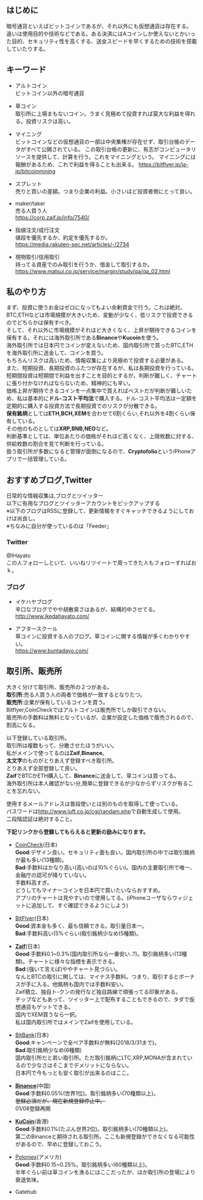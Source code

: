 ## はじめに
暗号通貨といえばビットコインであるが、それ以外にも仮想通貨は存在する。
違いは使用目的や技術などである。ある決済にはAコインしか使えないとかいった目的、セキュリティ性を高くする、送金スピードを早くするための技術を搭載していたりする。

## キーワード
- アルトコイン\
ビットコイン以外の暗号通貨

- 草コイン\
取引所に上場まもないコイン。うまく見極めて投資すれば莫大な利益を得れる。投資リスクは高い。

- マイニング\
ビットコインなどの仮想通貨の一部は中央集権が存在せず、取引台帳のデータがすべて公開されている。
この取引台帳の更新に、有志がコンピュータリソースを提供して、計算を行う。これをマイニングという。
マイニングには報酬があるため、これで利益を得ることも出来る。
<https://bitflyer.jp/ja-jp/bitcoinmining>

- スプレット\
売りと買いの差額。つまり企業の利益。小さいほど投資者側にとって良い。

- maker/taker\
売る人買う人\
<https://corp.zaif.jp/info/7540/>

- 指値注文/成行注文\
値段を優先するか、約定を優先するか。\
<https://media.rakuten-sec.net/articles/-/2734>

- 現物取引/信用取引\
持ってる資産でのみ取引を行うか、借金して取引するか。\
<https://www.matsui.co.jp/service/margin/study/qa/qa_02.html>

## 私のやり方
まず、投資に使うお金はゼロになってもよい余剰資金で行う。これは絶対。\
BTC,ETHなどは市場規模が大きいため、変動が少なく、低リスクで投資できるのでどちらかは保有すべき。\
そして、それ以外に市場規模がそれほど大きくなく、上昇が期待できるコインを保有する。それには海外取引所である**Binance**や**Kucoin**を使う。\
海外取引所では日本円でコインが変えないため、国内取引所で買ったBTC,ETHを海外取引所に送金して、コインを買う。\
もちろんリスクは高いため、情報収集により見極めて投資する必要がある。\
また、短期投資、長期投資のふたつが存在するが、私は長期投資を行っている。短期間投資は短期間で利益を出すことを目的とするが、判断が難しく、チャートに張り付かなければならないため、精神的にも辛い。\
価格上昇が期待できるコインを一点集中で買えればベストだが判断が難しいため、私は基本的に**ドル-コスト平均法**で購入する。ドル-コスト平均法は一定額を定期的に購入する投資方法で長期投資でのリスクが分散できる。\
**保有銘柄**としては**ETH,BCH,XEM**を合わせて6割くらい,それ以外を4割くらい保有している。\
その他のものとしては**XRP,BNB,NEO**など。\
判断基準としては、単位あたりの価格がそれほど高くなく、上限枚数に対する、供給枚数の割合を見て判断を行っている。\
扱う取引所が多数になると管理が面倒になるので、**Cryptofolio**というiPhoneアプリで一括管理している。

## おすすめブログ,Twitter
日常的な情報収集は,ブログとツイッター\
以下に有用なブログとツイッターアカウントをピックアップする\
※以下のブログはRSSに登録して、更新情報をすぐキャッチできるようにしておけば尚良し。\
※ちなみに自分が使っているのは「Feeder」

### Twitter
@IHayato\
この人フォローしといて、いいねリツイートで周ってきた人もフォローすればおｋ。

### ブログ

- イケハヤブログ\
辛口なブログでやや胡散臭さはあるが、結構的中させてる。\
<http://www.ikedahayato.com/>

- アフタースクール\
草コインに投資する人のブログ。草コインに関する情報が多くわかりやすい。\
<https://www.buntadayo.com/>

## 取引所、販売所
大きく分けて取引所、販売所の２つがある。\
**取引所**:売る人買う人の両者で価格が一致するとなりたつ。\
**販売所**:企業が保有しているコインを買う。\
Bitflyer,CoinCheckではアルトコインは販売所でしか取引できない。\
販売所の手数料は無料となっているが、企業が設定した価格で販売されるので、割高になる。

以下登録している取引所。\
取引所は複数もって、分散させたほうがいい。\
私がメインで使ってるのは**Zaif**,**Binance**。\
**太文字**のものがとりあえず登録すべき取引所。\
とりあえず全部登録して良い。\
**Zaif**でBTCかETH購入して、**Binance**に送金して、草コインは買ってる。\
海外取引所は本人確認がない分,簡単に登録できるが少なからずリスクが有ることを忘れない。

使用するメールアドレスは普段使いとは別のものを取得して使っている。\
パスワードは<http://www.luft.co.jp/cgi/randam.php>で自動生成して使用。\
二段階認証は絶対すること。

**下記リンクから登録してもらえると更新の励みになります。**

- [CoinCheck](https://coincheck.com/?c=omKhaEDijKI)(日本)\
**Good**:デザイン良い。セキュリティ面も良い。国内取引所の中では取引銘柄が最も多い(13種類)。\
**Bad**:手数料はかなり高い(高いのは10%ぐらい)。国内の主要取引所で唯一、金融庁の認可が降りていない。\
手数料高すぎ。\
どうしてもマイナーコインを日本円で買いたいならおすすめ。\
アプリのチャートは見やすいので使用してる。(iPhoneユーザならウィジェットに追加して、すぐ確認できるようにしよう)

- [BitFlyer](https://bitflyer.jp?bf=zoqsfwul)(日本)\
**Good**:資本金も多く、最も信頼できる。取引量日本一。\
**Bad**:手数料高い(5%ぐらい)取引銘柄少なめ(5種類)。


- [**Zaif**](https://zaif.jp?ac=4xubqyxuc0)(日本)\
**Good**:手数料0.1~0.3%(国内取引所なら一番安い..?)。取引銘柄多い(13種類)。チャートに様々な指標を表示できる。\
**Bad**:(強いて言えば)ややチャート見づらい。\
なんとBTCの取引に関しては、マイナス手数料。つまり、取引するとボーナスが手に入る。他銘柄も国内では手数料安い。\
Zaif積立、独自ト-クンの発行など独自路線で頑張ってる印象がある。\
チップなどもあって、ツイッター上で配布することもできるので、タダで仮想通貨もゲットできる。\
国内でXEM買うなら一択。\
私は国内取引所ではメインでZaifを使用している。


- [BitBank](https://bitbank.cc)(日本)\
**Good**:キャンペーンで全ペア手数料が無料(2018/3/31まで)。\
**Bad**:取引銘柄少なめ(6種類)\
国内取引所だと若い取引所。ただ取引銘柄にLTC,XRP,MONAが含まれているので少なさはそこまでデメリットにならない。\
日本円で今もっとも安く取引が出来るのはここ。


- [**Binance**](https://www.binance.com/?ref=16812275)(中国)\
**Good**:手数料0.05%(世界1位)。取引銘柄多い(70種類以上)。\
~~登録必須だが、現在新規登録停止中。~~\
01/08登録再開



- [**KuCoin**](https://www.kucoin.com/#/?r=28HH3)(香港)\
**Good**:手数料0.1%(たぶん世界2位)。取引銘柄多い(70種類以上)。\
第二のBinanceと期待される取引所。ここも新規登録ができなくなる可能性があるので、早めに登録しておこう。

- [Poloniex](https://poloniex.com)(アメリカ)\
**Good**:手数料0.15~0.25%。取引銘柄多い(60種類以上)。\
半年ぐらい前は草コインを漁るにはここだったが、ほか取引所の登場により衰退気味。

- Gatehub
